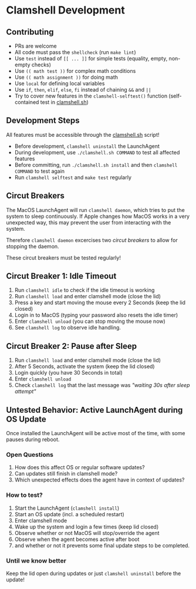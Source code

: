 # Clamshell Development

## Contributing
- PRs are welcome
- All code must pass the `shellcheck` (run `make lint`)
- Use `test` instead of `[[ ... ]]` for simple tests (equality, empty, non-empty checks)
- Use `(( math test ))` for complex math conditions
- Use `(( math assignment ))` for doing math
- Use `local` for defining local variables
- Use `if`, `then`,  `elif`, `else`, `fi` instead of chaining `&&` and `||`
- Try to cover new features in the `clamshell-selftest()` function (self-contained test in [clamshell.sh](clamshell.sh))

## Development Steps
All features must be accessible through the [clamshell.sh](clamshell.sh) script!

- Before development, `clamshell uninstall` the LaunchAgent
- During development, use `./clamshell.sh COMMAND` to test all affected features
- Before committing, run `./clamshell.sh install` and then `clamshell COMMAND` to test again
- Run `clamshell selftest` and `make test` regularly

## Circut Breakers
The MacOS LaunchAgent will run `clamshell daemon`, which tries to put the system to sleep continuously. If Apple changes how MacOS works in a very unexpected way, this may prevent the user from interacting with the system.

Therefore `clamshell daemon` excercises two *circut breakers* to allow for stopping the daemon.

These circut breakers must be tested regularly!

## Circut Breaker 1: Idle Timeout
1. Run `clamshell idle` to check if the idle timeout is working
2. Run `clamshell load` and enter clamshell mode (close the lid)
3. Press a key and start moving the mouse every 2 Seconds (keep the lid closed)
4. Login in to MacOS (typing your password also resets the idle timer)
5. Enter `clamshell unload` (you can stop moving the mouse now)
6. See `clamshell log` to observe idle handling.

## Circut Breaker 2: Pause after Sleep
1. Run `clamshell load` and enter clamshell mode (close the lid)
2. After 5 Seconds, activate the system (keep the lid closed)
3. Login quickly (you have 30 Seconds in total)
4. Enter `clamshell unload`
5. Check `clamshell log` that the last message was *"waiting 30s after sleep attempt"*

## Untested Behavior: Active LaunchAgent during OS Update
Once installed the LaunchAgent will be active most of the time, with some pauses during reboot.

### Open Questions
1. How does this affect OS or regular software updates?
2. Can updates still finish in clamshell mode?
3. Which unexpected effects does the agent have in context of updates?

### How to test?
1. Start the LaunchAgent (`clamshell install`)
2. Start an OS update (incl. a scheduled restart)
3. Enter clamshell mode
4. Wake up the system and login a few times (keep lid closed)
5. Observe whether or not MacOS will stop/override the agent
6. Observe when the agent becomes active after boot
7. and whether or not it prevents some final update steps to be completed.

### Until we know better
Keep the lid open during updates or just `clamshell uninstall` before the update!
